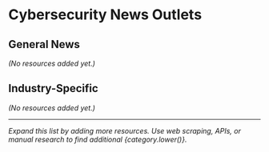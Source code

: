 # Cybersecurity News Outlets

## General News
*(No resources added yet.)*

## Industry-Specific
*(No resources added yet.)*


---

*Expand this list by adding more resources. Use web scraping, APIs, or manual research to find additional {category.lower()}.*
